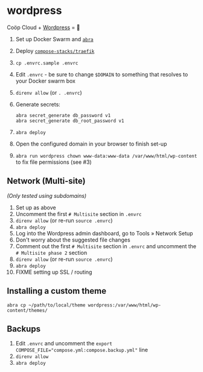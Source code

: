 # wordpress

Coöp Cloud + [Wordpress](https://wordpress.org) = 🥳

1. Set up Docker Swarm and [`abra`][abra]
2. Deploy [`compose-stacks/traefik`][compose-traefik]
3. `cp .envrc.sample .envrc`
4. Edit `.envrc` - be sure to change `$DOMAIN` to something that resolves to
   your Docker swarm box
5. `direnv allow` (or `. .envrc`)
6. Generate secrets:
   ```
   abra secret_generate db_password v1
   abra secret_generate db_root_password v1
   ```

7. `abra deploy`
8. Open the configured domain in your browser to finish set-up
9. `abra run wordpress chown www-data:www-data /var/www/html/wp-content` to fix
   file permissions (see #3)

## Network (Multi-site)

_(Only tested using subdomains)_

1. Set up as above
2. Uncomment the first `# Multisite` section in `.envrc`
3. `direnv allow` (or re-run `source .envrc`)
4. `abra deploy`
5. Log into the Wordpress admin dashboard, go to Tools » Network Setup
6. Don't worry about the suggested file changes
7. Comment out the first `# Multisite` section in `.envrc` and uncomment the
   `# Multisite phase 2` section
8. `direnv allow` (or re-run `source .envrc`)
9. `abra deploy`
10. FIXME setting up SSL / routing

## Installing a custom theme

`abra cp ~/path/to/local/theme wordpress:/var/www/html/wp-content/themes/`

## Backups

1. Edit `.envrc` and uncomment the `export COMPOSE_FILE="compose.yml:compose.backup.yml"` line
2. `direnv allow`
3. `abra deploy`

[abra]: https://git.autonomic.zone/autonomic-cooperative/abra
[compose-traefik]: https://git.autonomic.zone/compose-stacks/traefik
